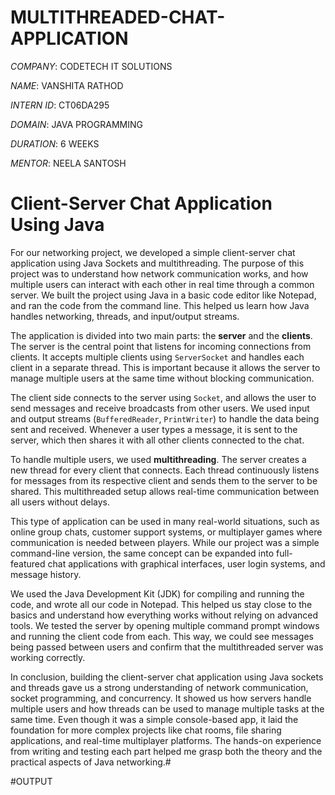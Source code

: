 # MULTITHREADED-CHAT-APPLICATION

*COMPANY*: CODETECH IT SOLUTIONS

*NAME*: VANSHITA RATHOD

*INTERN ID*: CT06DA295

*DOMAIN*: JAVA PROGRAMMING

*DURATION*: 6 WEEKS

*MENTOR*: NEELA SANTOSH

# **Client-Server Chat Application Using Java**

For our networking project, we developed a simple client-server chat application using Java Sockets and multithreading. The purpose of this project was to understand how network communication works, and how multiple users can interact with each other in real time through a common server. We built the project using Java in a basic code editor like Notepad, and ran the code from the command line. This helped us learn how Java handles networking, threads, and input/output streams.

The application is divided into two main parts: the **server** and the **clients**. The server is the central point that listens for incoming connections from clients. It accepts multiple clients using `ServerSocket` and handles each client in a separate thread. This is important because it allows the server to manage multiple users at the same time without blocking communication.

The client side connects to the server using `Socket`, and allows the user to send messages and receive broadcasts from other users. We used input and output streams (`BufferedReader`, `PrintWriter`) to handle the data being sent and received. Whenever a user types a message, it is sent to the server, which then shares it with all other clients connected to the chat.

To handle multiple users, we used **multithreading**. The server creates a new thread for every client that connects. Each thread continuously listens for messages from its respective client and sends them to the server to be shared. This multithreaded setup allows real-time communication between all users without delays.

This type of application can be used in many real-world situations, such as online group chats, customer support systems, or multiplayer games where communication is needed between players. While our project was a simple command-line version, the same concept can be expanded into full-featured chat applications with graphical interfaces, user login systems, and message history.

We used the Java Development Kit (JDK) for compiling and running the code, and wrote all our code in Notepad. This helped us stay close to the basics and understand how everything works without relying on advanced tools. We tested the server by opening multiple command prompt windows and running the client code from each. This way, we could see messages being passed between users and confirm that the multithreaded server was working correctly.

In conclusion, building the client-server chat application using Java sockets and threads gave us a strong understanding of network communication, socket programming, and concurrency. It showed us how servers handle multiple users and how threads can be used to manage multiple tasks at the same time. Even though it was a simple console-based app, it laid the foundation for more complex projects like chat rooms, file sharing applications, and real-time multiplayer platforms. The hands-on experience from writing and testing each part helped me grasp both the theory and the practical aspects of Java networking.#

#OUTPUT

